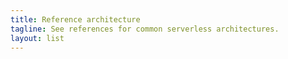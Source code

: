 ```yaml
---
title: Reference architecture
tagline: See references for common serverless architectures.
layout: list
---
```

